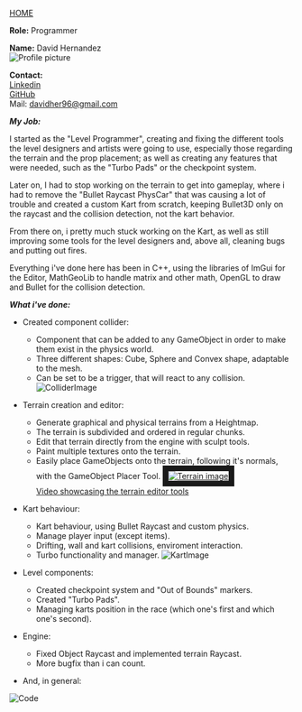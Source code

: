 [HOME](index.md)
    
**Role:** Programmer    

**Name:** David Hernandez    
![Profile picture](http://i.imgur.com/cq5nlcU.jpg)      
      

**Contact:**     
[Linkedin](https://www.linkedin.com/in/davidhlazaro/)    
[GitHub](https://github.com/Vulpem)    
Mail: davidher96@gmail.com    
    
    
**_My Job:_**    
    
I started as the "Level Programmer", creating and fixing the different tools the level designers and artists were going to use, especially those regarding the terrain and the prop placement; as well as creating any features that were needed, such as the "Turbo Pads" or the checkpoint system.

Later on, I had to stop working on the terrain to get into gameplay, where i had to remove the "Bullet Raycast PhysCar" that was causing a lot of trouble and created a custom Kart from scratch, keeping Bullet3D only on the raycast and the collision detection, not the kart behavior.

From there on, i pretty much stuck working on the Kart, as well as still improving some tools for the level designers and, above all, cleaning bugs and putting out fires.
    
Everything i've done here has been in C++, using the libraries of ImGui for the Editor, MathGeoLib to handle matrix and other math, OpenGL to draw and Bullet for the collision detection.     

       
**_What i've done:_**

- Created component collider:
   - Component that can be added to any GameObject in order to make them exist in the physics world.
   - Three different shapes: Cube, Sphere and Convex shape, adaptable to the mesh.
   - Can be set to be a trigger, that will react to any collision.  
![ColliderImage](http://i.imgur.com/C9NEDJh.jpg)
   
- Terrain creation and editor:
   - Generate graphical and physical terrains from a Heightmap.
   - The terrain is subdivided and ordered in regular chunks.
   - Edit that terrain directly from the engine with sculpt tools.
   - Paint multiple textures onto the terrain.
   - Easily place GameObjects onto the terrain, following it's normals, with the GameObject Placer Tool.
   <a href="http://www.youtube.com/watch?feature=player_embedded&v=Aydv5b5T-4Y
" target="_blank"><img src="http://i.imgur.com/vJ4HBWv.jpg" 
alt="Terrain image" border="10" /></a>    
[Video showcasing the terrain editor tools](https://youtu.be/Aydv5b5T-4Y)    
     
- Kart behaviour:
   - Kart behaviour, using Bullet Raycast and custom physics.
   - Manage player input (except items).
   - Drifting, wall and kart collisions, enviroment interaction.
   - Turbo functionality and manager.
![KartImage](http://i.imgur.com/jICXB3B.jpg)

- Level components:
   - Created checkpoint system and "Out of Bounds" markers.
   - Created "Turbo Pads".
   - Managing karts position in the race (which one's first and which one's second).

- Engine: 
   - Fixed Object Raycast and implemented terrain Raycast.
   - More bugfix than i can count.
   
   
   
- And, in general:    

![Code](https://image.spreadshirtmedia.com/image-server/v1/compositions/110357305/views/1,width=300,height=300,appearanceId=2,backgroundColor=E8E8E8,version=1452254899/a-programmer-life-men-s-t-shirt-by-american-apparel.jpg)
